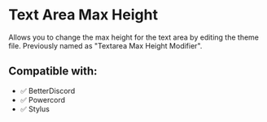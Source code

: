 # Text Area Max Height

Allows you to change the max height for the text area by editing the theme file. Previously named as "Textarea Max Height Modifier".

## Compatible with:

- ✅ BetterDiscord
- ✅ Powercord
- ✅ Stylus
